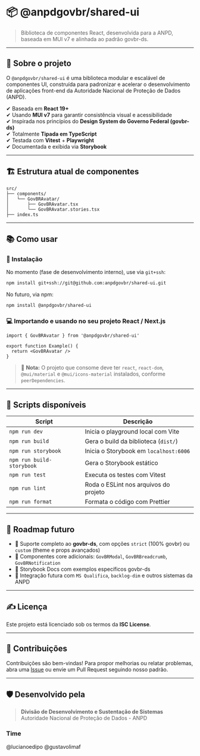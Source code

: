 # 📦 @anpdgovbr/shared-ui

> Biblioteca de componentes React, desenvolvida para a ANPD, baseada em MUI v7 e alinhada ao padrão govbr-ds.

---

## 🚀 Sobre o projeto

O `@anpdgovbr/shared-ui` é uma biblioteca modular e escalável de componentes UI, construída para padronizar e acelerar o desenvolvimento de aplicações front-end da Autoridade Nacional de Proteção de Dados (ANPD).

✔ Baseada em **React 19+**  
✔ Usando **MUI v7** para garantir consistência visual e acessibilidade  
✔ Inspirada nos princípios do **Design System do Governo Federal (govbr-ds)**  
✔ Totalmente **Tipada em TypeScript**  
✔ Testada com **Vitest** + **Playwright**  
✔ Documentada e exibida via **Storybook**

---

## 🏗 Estrutura atual de componentes

```
src/
├── components/
│   └── GovBRAvatar/
│       ├── GovBRAvatar.tsx
│       └── GovBRAvatar.stories.tsx
├── index.ts
```

---

## 📚 Como usar

### 🚀 Instalação

No momento (fase de desenvolvimento interno), use via `git+ssh`:

```bash
npm install git+ssh://git@github.com:anpdgovbr/shared-ui.git
```

No futuro, via npm:

```bash
npm install @anpdgovbr/shared-ui
```

### 💻 Importando e usando no seu projeto React / Next.js

```tsx
import { GovBRAvatar } from '@anpdgovbr/shared-ui'

export function Example() {
  return <GovBRAvatar />
}
```

> 📝 **Nota:** O projeto que consome deve ter `react`, `react-dom`, `@mui/material` e `@mui/icons-material` instalados, conforme `peerDependencies`.

---

## 🔧 Scripts disponíveis

| Script                    | Descrição                              |
| ------------------------- | -------------------------------------- |
| `npm run dev`             | Inicia o playground local com Vite     |
| `npm run build`           | Gera o build da biblioteca (`dist/`)   |
| `npm run storybook`       | Inicia o Storybook em `localhost:6006` |
| `npm run build-storybook` | Gera o Storybook estático              |
| `npm run test`            | Executa os testes com Vitest           |
| `npm run lint`            | Roda o ESLint nos arquivos do projeto  |
| `npm run format`          | Formata o código com Prettier          |

---

## 📝 Roadmap futuro

- 📌 Suporte completo ao **govbr-ds**, com opções `strict` (100% govbr) ou `custom` (theme e props avançados)
- 📌 Componentes core adicionais: `GovBRModal`, `GovBRBreadcrumb`, `GovBRNotification`
- 📌 Storybook Docs com exemplos específicos govbr-ds
- 📌 Integração futura com `MS Qualifica`, `backlog-dim` e outros sistemas da ANPD

---

## ✍️ Licença

Este projeto está licenciado sob os termos da **ISC License**.

---

## 🚀 Contribuições

Contribuições são bem-vindas! Para propor melhorias ou relatar problemas, abra uma [Issue](https://github.com/anpdgovbr/shared-ui/issues) ou envie um Pull Request seguindo nosso padrão.

---

## 🛡 Desenvolvido pela

> **Divisão de Desenvolvimento e Sustentação de Sistemas**  
> Autoridade Nacional de Proteção de Dados - ANPD

### Time

@lucianoedipo
@gustavolimaf
